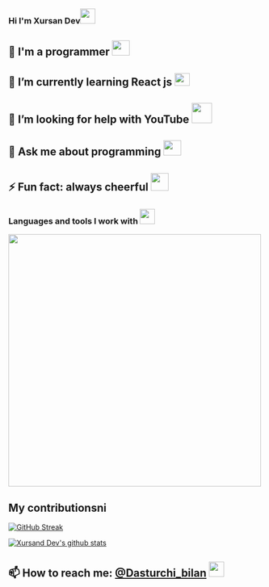 ### Hi I'm Xursan Dev<img src="https://c.tenor.com/X24gHDQ9OoQAAAAi/grinning-face-with-smiling-eyes-joypixels.gif" width="30"/>

## 🔭 I'm a programmer <img src="https://juststickers.in/wp-content/uploads/2017/11/ninja-coder.png" width="35" height="30" />
## 🌱 I’m currently learning React js <img src="https://iconape.com/wp-content/png_logo_vector/react-logo.png"  width="30" height="25" />
## 🤔 I’m looking for help with YouTube <img src="https://i.pinimg.com/originals/19/7b/36/197b365922d1ea3aa1a932ff9bbda4a6.png" width="40" />
## 💬 Ask me about programming <img src="https://www.pinclipart.com/picdir/big/489-4896022_computer-programming-png-programing-logo-transparent-clipart.png" width="35" height="30" />
## ⚡ Fun fact: always cheerful <img src="https://i.pinimg.com/originals/0b/3a/53/0b3a532d3604045cd8cd928075165a2a.png" width="35" />

### Languages and tools I work with <img src="https://cdn.pixabay.com/photo/2017/10/24/11/53/tools-2884303_960_720.png" width="30" />
<img src="https://fiverr-res.cloudinary.com/images/q_auto,f_auto/gigs/182506940/original/ad5ef8e6522c8cd274a847a6b54dfe8b6f303307/fix-react-bugs-and-ui-issues.png" width="500" />

## My contributionsni <br />
[![GitHub Streak](https://github-readme-streak-stats.herokuapp.com?user=xursanddev&theme=dark)](https://git.io/streak-stats)

[![Xursand Dev's github stats](https://github-readme-stats.vercel.app/api?username=xursanddev&show_icons=true&theme=react)](https://github.com/xursanddev/github-readme-stats)


## 📫 How to reach me: <a href="https://t.me/dasturchi_bilan" width="30" />@Dasturchi_bilan</a> <img src="https://cdn-0.emojis.wiki/emoji-pics/facebook/vulcan-salute-facebook.png" width="30"/>
<!--
**xursanddev/xursanddev** is a ✨ _special_ ✨ repository because its `README.md` (this file) appears on your GitHub profile.

Here are some ideas to get you started:

- 🔭 I’m currently working on ...
- 🌱 I’m currently learning ...
- 👯 I’m looking to collaborate on ...
- 🤔 I’m looking for help with ...
- 💬 Ask me about ...
- 📫 How to reach me: ...
- 😄 Pronouns: ...
- ⚡ Fun fact: ...
-->
